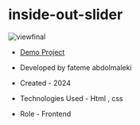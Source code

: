 # inside-out-slider


![viewfinal](https://user-images.githubusercontent.com/109727844/204102879-086fee63-9bda-43b2-a1aa-49879c3f2d39.jpg)



- [Demo Project](https://pouria-farahani-developer.github.io/Accordion-Menu-By-React/)

- Developed by fateme abdolmaleki

- Created - 2024

- Technologies Used - Html , css 

- Role - Frontend

